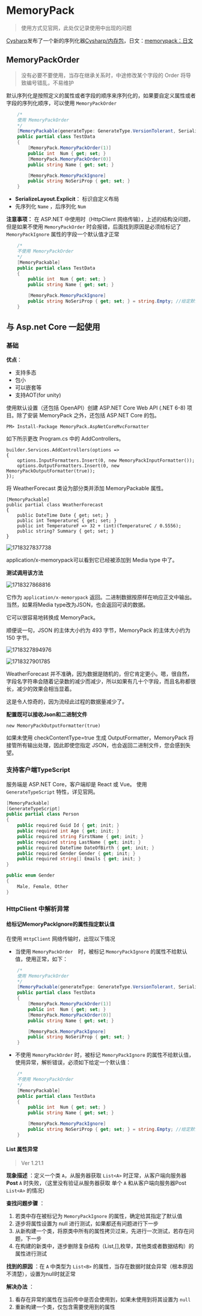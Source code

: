 # MemoryPack

> 使用方式见官网，此处仅记录使用中出现的问题

[Cysharp](https://cysharp.co.jp/)发布了一个新的序列化器[Cysharp/内存包](https://github.com/Cysharp/MemoryPack)，日文：[memorypack：日文](https://spacekey.dev/memorypack-1)

## MemoryPackOrder

> 没有必要不要使用，当存在继承关系时，中途修改某个字段的 Order 将导致编号错乱，不易维护

默认序列化是按照定义的属性或者字段的顺序来序列化的，如果要自定义属性或者字段的序列化顺序，可以使用 `MemoryPackOrder` 

```c#
    /*
    使用 MemoryPackOrder
    */
    [MemoryPackable(generateType: GenerateType.VersionTolerant, SerializeLayout.Explicit)]
    public partial class TestData
    {
        [MemoryPack.MemoryPackOrder(1)]
        public int  Num { get; set; }
        [MemoryPack.MemoryPackOrder(0)]
        public string Name { get; set; }

        [MemoryPack.MemoryPackIgnore]
        public string NoSeriProp { get; set; }
    }
```

- **SerializeLayout.Explicit**： 标识自定义布局
- 先序列化 `Name` ，后序列化 `Num`

**注意事项：** 在 ASP.NET 中使用时（HttpClient 网络传输），上述的结构没问题，但是如果不使用 `MemoryPackOrder` 时会报错，后面找到原因是必须给标记了 `MemoryPackIgnore` 属性的字段一个默认值才正常


```c# 
    /*
    不使用 MemoryPackOrder
    */
    [MemoryPackable]
    public partial class TestData
    {
        public int  Num { get; set; }
        public string Name { get; set; }

        [MemoryPack.MemoryPackIgnore]
        public string NoSeriProp { get; set; } = string.Empty; //给定默认值
    }
```

## 与 Asp.net Core 一起使用

### 基础

**优点**：

- 支持多态
- 包小
- 可以嵌套等
- 支持AOT(for unity)


使用默认设置（还包括 OpenAPI）创建 ASP.NET Core Web API (.NET 6-8) 项目。除了安装 MemoryPack 之外，还包括 ASP.NET Core 的包。

```shell
PM> Install-Package MemoryPack.AspNetCoreMvcFormatter
```

如下所示更改 Program.cs 中的 AddControllers。

```
builder.Services.AddControllers(options =>
{
    options.InputFormatters.Insert(0, new MemoryPackInputFormatter());
    options.OutputFormatters.Insert(0, new MemoryPackOutputFormatter(true));
});
```

将 WeatherForecast 类设为部分类并添加 MemoryPackable 属性。

```
[MemoryPackable]
public partial class WeatherForecast
{
    public DateTime Date { get; set; }
    public int TemperatureC { get; set; }
    public int TemperatureF => 32 + (int)(TemperatureC / 0.5556);
    public string? Summary { get; set; }
}
```



![1718327837738](image/memorypack/1718327837738.png)

application/x-memorypack可以看到它已经被添加到 Media type 中了。

**测试调用该方法**

![1718327868816](image/memorypack/1718327868816.png)

它作为 `application/x-memorypack` 返回。二进制数据按原样在响应正文中输出。 当然，如果将Media type改为JSON，也会返回可读的数据。

它可以很容易地转换成 MemoryPack。

顺便说一句，JSON 的主体大小约为 493 字节，MemoryPack 的主体大小约为 150 字节。

![1718327894976](image/memorypack/1718327894976.png)

![1718327901785](image/memorypack/1718327901785.png)

WeatherForecast 并不准确，因为数据是随机的，但它肯定更小。嗯，很自然，字段名字符串会随着记录数的减少而减少，所以如果有几十个字段，而且名称都很长，减少的效果会相当显着。

这是令人惊奇的，因为流经此过程的数据量减少了。

**配置既可以接收Json和二进制文件**

```
new MemoryPackOutputFormatter(true)
```

如果未使用 checkContentType=true 生成 OutputFormatter，MemoryPack 将接管所有输出处理，因此即使您指定 JSON，也会返回二进制文件，您会感到失望。

### 支持客户端TypeScript

服务端是 ASP.NET Core，客户端却是 React 或 Vue。 使用 `GenerateTypeScript` 特性，详见官网。

```c#
[MemoryPackable]
[GenerateTypeScript]
public partial class Person
{
    public required Guid Id { get; init; }
    public required int Age { get; init; }
    public required string FirstName { get; init; }
    public required string LastName { get; init; }
    public required DateTime DateOfBirth { get; init; }
    public required Gender Gender { get; init; }
    public required string[] Emails { get; init; }
}

public enum Gender
{
    Male, Female, Other
}
```

### HttpClient 中解析异常


#### 给标记MemoryPackIgnore的属性指定默认值

在使用 `HttpClient` 网络传输时，出现以下情况

- 当使用 `MemoryPackOrder`　时，被标记 `MemoryPackIgnore` 的属性不给默认值，使用正常，如下：

```c#
    /*
    使用 MemoryPackOrder
    */
    [MemoryPackable(generateType: GenerateType.VersionTolerant, SerializeLayout.Explicit)]
    public partial class TestData
    {
        [MemoryPack.MemoryPackOrder(1)]
        public int  Num { get; set; }
        [MemoryPack.MemoryPackOrder(0)]
        public string Name { get; set; }

        [MemoryPack.MemoryPackIgnore]
        public string NoSeriProp { get; set; }
    }
```


- 不使用 `MemoryPackOrder` 时，被标记 `MemoryPackIgnore` 的属性不给默认值，使用异常，解析错误，必须如下给定一个默认值：


```c# 
    /*
    不使用 MemoryPackOrder
    */
    [MemoryPackable]
    public partial class TestData
    {
        public int  Num { get; set; }
        public string Name { get; set; }

        [MemoryPack.MemoryPackIgnore]
        public string NoSeriProp { get; set; } = string.Empty; //给定默认值
    }
```

#### List<T> 属性异常

> Ver 1.21.1

**现象描述** ：定义一个类 `A`，从服务器获取 `List<A>` 时正常，从客户端向服务器 **Post** `A` 时失败，（这里没有验证从服务器获取 单个 `A` 和从客户端向服务器Post `List<A>` 的情况）

**查找问题步骤** ：

1. 若类中存在被标记为 `MemoryPackIgnore` 的属性，确定给其指定了默认值
2. 逐步将属性设置为 null 进行测试，如果都还有问题进行下一步
3. 从新构建一个类，将原类中所有的属性拷贝过来，先进行一次测试，若存在问题，下一步
4. 在构建的新类中，逐步删除复杂结构（List<T>,[],枚举，其他类或者数据结构）的属性进行测试

**找到的原因** ：在 `A` 中类型为 `List<B>` 的属性，当存在数据时就会异常（根本原因不清楚），设置为null时就正常

**解决办法** ：

1. 看存在异常的属性在当前传中是否会使用到，如果未使用到将其设置为 `null`
2. 重新构建一个类，仅包含需要使用到的属性